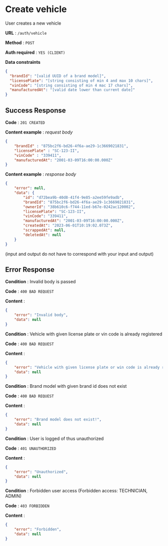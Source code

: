 # Create vehicle

User creates a new vehicle

**URL** : `/auth/vehicle`

**Method** : `POST`

**Auth required** : `YES (CLIENT)`

**Data constraints**
```json
{
  "brandId": "[valid UUID of a brand model]",
  "licensePlate": "[string consisting of min 4 and max 10 chars]",
  "vinCode": "[string consisting of min 4 mac 17 chars]",
  "manufacturedAt": "[valid date lower than current date]"
}
```
## Success Response

**Code** : `201 CREATED`

**Content example** : *request body*
```json
{
	"brandId" : "875bc2f6-bd26-4f6a-ae29-1c3669021831",
	"licensePlate" : "SC-123-II",
	"vinCode" : "339411",
	"manufacturedAt": "2001-03-09T16:00:00.000Z"
}
```

**Content example** : *response body*
```json
{
	"error": null,
	"data": {
		"id": "d72bea9b-40d8-41f4-9e85-a2ee59fe9adb",
		"brandId": "875bc2f6-bd26-4f6a-ae29-1c3669021831",
		"ownerId": "38b610c6-f744-11ed-b67e-0242ac120002",
		"licensePlate": "SC-123-II",
		"vinCode": "339411",
		"manufacturedAt": "2001-03-09T16:00:00.000Z",
		"createdAt": "2023-06-01T10:19:02.073Z",
		"scrappedAt": null,
		"deletedAt": null
	}
}
```
(input and output do not have to correspond with your input and output)
## Error Response

**Condition** : Invalid body is passed

**Code** : `400 BAD REQUEST`

**Content** :
```json
{
	"error": "Invalid body",
	"data": null
}
```

**Condition** : Vehicle with given license plate or vin code is already registered

**Code** : `400 BAD REQUEST`

**Content** :
```json
{
	"error": "Vehicle with given license plate or win code is already registered",
	"data": null
}
```

**Condition** : Brand model with given brand id does not exist

**Code** : `400 BAD REQUEST`

**Content** :
```json
{
	"error": "Brand model does not exist!",
	"data": null
}
```

**Condition** : User is logged of thus unauthorized

**Code** : `401 UNAUTHORIZED`

**Content** :
```json
{
	"error": "Unauthorized",
	"data": null
}
```

**Condition** : Forbidden user access (Forbidden access: TECHNICIAN, ADMIN)

**Code** : `403 FORBIDDEN`

**Content** :
```json
{
	"error": "Forbidden",
	"data": null
}
```